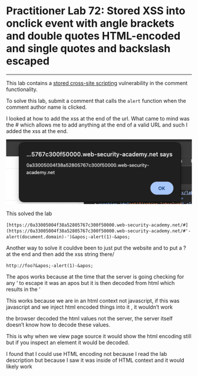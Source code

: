 # Practitioner Lab 72: Stored XSS into onclick event with angle brackets and double quotes HTML-encoded and single quotes and backslash escaped

---

This lab contains a [stored cross-site scripting](https://portswigger.net/web-security/cross-site-scripting/stored) vulnerability in the comment functionality.

To solve this lab, submit a comment that calls the `alert` function when the comment author name is clicked.

I looked at how to add the xss at the end of the url. What came to mind was the # which allows me to add anything at the end of a valid URL and such I added the xss at the end.

![Untitled](Practitioner%20Lab%2072%20Stored%20XSS%20into%20onclick%20event%20%20c499f337f0eb4e4fa2256aa128c92ed0/Untitled.png)

This solved the lab

```
[https://0a33005004f38a52805767c300f50000.web-security-academy.net/#](https://0a33005004f38a52805767c300f50000.web-security-academy.net/#'-alert(document.domain)-')&apos;-alert(1)-&apos;
```

Another way to solve it couldve been to just put the website and to put a ? at the end and then add the xss string there/ 

```
http://foo?&apos;-alert(1)-&apos;
```

The apos works because at the time that the server is going checking for any ‘ to escape it was an apos but it is then decoded from html which results in the ‘

This works because we are in an html context not javascript, if this was javascript and we inject html encoded things into it , it wouldn’t work

the browser decoded the html values not the server, the server itself doesn’t know how to decode these values.

This is why when we view page source it would show the html encoding still but if you inspect an element it would be decoded. 

I found that I could use HTML encoding not because I read the lab description but because I saw it was inside of HTML context and it would likely work